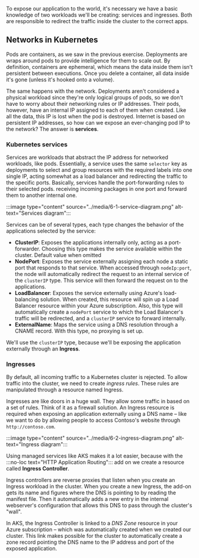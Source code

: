 To expose our application to the world, it's necessary we have a basic knowledge of two workloads we'll be creating: services and ingresses. Both are responsible to redirect the traffic inside the cluster to the correct apps.

## Networks in Kubernetes

Pods are containers, as we saw in the previous exercise. Deployments are wraps around pods to provide intelligence for them to scale out. By definition, containers are ephemeral, which means the data inside them isn't persistent between executions. Once you delete a container, all data inside it's gone (unless it's hooked onto a volume).

The same happens with the network. Deployments aren't considered a physical workload since they're only logical groups of pods, so we don't have to worry about their networking rules or IP addresses. Their pods, however, have an internal IP assigned to each of them when created. Like all the data, this IP is lost when the pod is destroyed. Internet is based on persistent IP addresses, so how can we expose an ever-changing pod IP to the network? The answer is __services__.

### Kubernetes services

Services are workloads that abstract the IP address for networked workloads, like pods. Essentially, a service uses the same `selector` key as deployments to select and group resources with the required labels into one single IP, acting somewhat as a load balancer and redirecting the traffic to the specific ports. Basically, services handle the port-forwarding rules to their selected pods. receiving incoming packages in one port and forward them to another internal one.

:::image type="content" source="../media/6-1-service-diagram.png" alt-text="Services diagram":::

Services can be of several types, each type changes the behavior of the applications selected by the service:

- __ClusterIP__: Exposes the applications internally only, acting as a port-forwarder. Choosing this type makes the service available within the cluster. Default value when omitted
- __NodePort__: Exposes the service externally assigning each node a static port that responds to that service. When accessed through `nodeIp:port`, the node will automatically redirect the request to an internal service of the `clusterIP` type. This service will then forward the request on to the applications.
- __LoadBalancer__: Exposes the service externally using Azure's load-balancing solution. When created, this resource will spin up a Load Balancer resource within your Azure subscription. Also, this type will automatically create a `nodePort` service to which the Load Balancer's traffic will be redirected, and a `clusterIP` service to forward internally.
- __ExternalName__: Maps the service using a DNS resolution through a CNAME record. With this type, no proxying is set up.

We'll use the `clusterIP` type, because we'll be exposing the application externally through an __Ingress__.

### Ingresses

By default, all incoming traffic to a Kubernetes cluster is rejected. To allow traffic into the cluster, we need to create _ingress rules_. These rules are manipulated through a resource named Ingress.

Ingresses are like doors in a huge wall. They allow some traffic in based on a set of rules. Think of it as a firewall solution. An Ingress resource is required when exposing an application externally using a DNS name – like we want to do by allowing people to access Contoso's website through `http://contoso.com`.

:::image type="content" source="../media/6-2-ingress-diagram.png" alt-text="Ingress diagram":::

Using managed services like AKS makes it a lot easier, because with the :::no-loc text="HTTP Application Routing"::: add on we create a resource called __Ingress Controller__.

Ingress controllers are reverse proxies that listen when you create an Ingress workload in the cluster. When you create a new Ingress, the add-on gets its name and figures where the DNS is pointing to by reading the manifest file. Then it automatically adds a new entry in the internal webserver's configuration that allows this DNS to pass through the cluster's "wall".

In AKS, the Ingress Controller is linked to a _DNS Zone_ resource in your Azure subscription – which was automatically created when we created our cluster. This link makes possible for the cluster to automatically create a zone record pointing the DNS name to the IP address and port of the exposed application.
